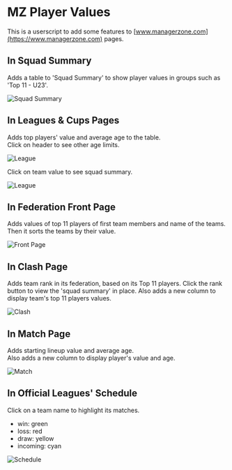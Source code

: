 # MZ Player Values

This is a userscript to add some features to [www.managerzone.com](https://www.managerzone.com) pages.  

## In Squad Summary

Adds a table to 'Squad Summary' to show player values in groups such as 'Top 11 - U23'.  

![Squad Summary](https://raw.githubusercontent.com/mz-ir/mz-player-values/main/img/SquadSummary.png)

## In Leagues & Cups Pages

Adds top players' value and average age to the table.  
Click on header to see other age limits.

![League](https://raw.githubusercontent.com/mz-ir/mz-player-values/main/img/LeaguePageToggle.gif)

Click on team value to see squad summary.

![League](https://raw.githubusercontent.com/mz-ir/mz-player-values/main/img/LeaguePage.png)

## In Federation Front Page

Adds values of top 11 players of first team members and name of the teams. Then it sorts the teams by their value.  

![Front Page](https://raw.githubusercontent.com/mz-ir/mz-player-values/main/img/FrontPage.png)

## In Clash Page

Adds team rank in its federation, based on its Top 11 players. Click the rank button to view the 'squad summary' in place.
Also adds a new column to display team's top 11 players values.  

![Clash](https://raw.githubusercontent.com/mz-ir/mz-player-values/main/img/Clash.png)

## In Match Page

Adds starting lineup value and average age.  
Also adds a new column to display player's value and age.

![Match](https://raw.githubusercontent.com/mz-ir/mz-player-values/main/img/MatchPage.png)

## In Official Leagues' Schedule

Click on a team name to highlight its matches.  
- win: green
- loss: red
- draw: yellow
- incoming: cyan

![Schedule](https://raw.githubusercontent.com/mz-ir/mz-player-values/main/img/ScheduleColoring.gif)
